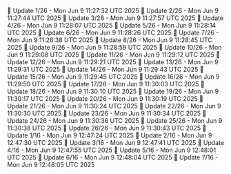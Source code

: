 📌 Update 1/26 - Mon Jun  9 11:27:32 UTC 2025
📌 Update 2/26 - Mon Jun  9 11:27:44 UTC 2025
📌 Update 3/26 - Mon Jun  9 11:27:57 UTC 2025
📌 Update 4/26 - Mon Jun  9 11:28:07 UTC 2025
📌 Update 5/26 - Mon Jun  9 11:28:14 UTC 2025
📌 Update 6/26 - Mon Jun  9 11:28:26 UTC 2025
📌 Update 7/26 - Mon Jun  9 11:28:38 UTC 2025
📌 Update 8/26 - Mon Jun  9 11:28:45 UTC 2025
📌 Update 9/26 - Mon Jun  9 11:28:59 UTC 2025
📌 Update 10/26 - Mon Jun  9 11:29:08 UTC 2025
📌 Update 11/26 - Mon Jun  9 11:29:12 UTC 2025
📌 Update 12/26 - Mon Jun  9 11:29:21 UTC 2025
📌 Update 13/26 - Mon Jun  9 11:29:31 UTC 2025
📌 Update 14/26 - Mon Jun  9 11:29:43 UTC 2025
📌 Update 15/26 - Mon Jun  9 11:29:45 UTC 2025
📌 Update 16/26 - Mon Jun  9 11:29:50 UTC 2025
📌 Update 17/26 - Mon Jun  9 11:30:03 UTC 2025
📌 Update 18/26 - Mon Jun  9 11:30:10 UTC 2025
📌 Update 19/26 - Mon Jun  9 11:30:17 UTC 2025
📌 Update 20/26 - Mon Jun  9 11:30:19 UTC 2025
📌 Update 21/26 - Mon Jun  9 11:30:24 UTC 2025
📌 Update 22/26 - Mon Jun  9 11:30:30 UTC 2025
📌 Update 23/26 - Mon Jun  9 11:30:34 UTC 2025
📌 Update 24/26 - Mon Jun  9 11:30:36 UTC 2025
📌 Update 25/26 - Mon Jun  9 11:30:38 UTC 2025
📌 Update 26/26 - Mon Jun  9 11:30:43 UTC 2025
📌 Update 1/16 - Mon Jun  9 12:47:24 UTC 2025
📌 Update 2/16 - Mon Jun  9 12:47:30 UTC 2025
📌 Update 3/16 - Mon Jun  9 12:47:41 UTC 2025
📌 Update 4/16 - Mon Jun  9 12:47:55 UTC 2025
📌 Update 5/16 - Mon Jun  9 12:48:01 UTC 2025
📌 Update 6/16 - Mon Jun  9 12:48:04 UTC 2025
📌 Update 7/16 - Mon Jun  9 12:48:05 UTC 2025
